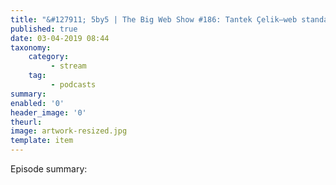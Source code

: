 ```yaml
---
title: "&#127911; 5by5 | The Big Web Show #186: Tantek Çelik—web standards, toolchains, and the decentralized web"
published: true
date: 03-04-2019 08:44
taxonomy:
    category:
         - stream
    tag:
         - podcasts
summary:
enabled: '0'
header_image: '0'
theurl: 
image: artwork-resized.jpg
template: item
---
```

 
Episode summary: 
